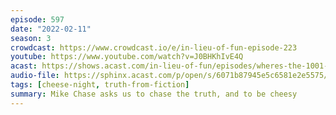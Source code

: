 ```yaml
---
episode: 597
date: "2022-02-11"
season: 3
crowdcast: https://www.crowdcast.io/e/in-lieu-of-fun-episode-223
youtube: https://www.youtube.com/watch?v=J0BHKhIvE4Q
acast: https://shows.acast.com/in-lieu-of-fun/episodes/wheres-the-1001-violation-mike-chase
audio-file: https://sphinx.acast.com/p/open/s/6071b87945e5c6581e2e5575/e/620808020f41fb0012e59571/media.mp3
tags: [cheese-night, truth-from-fiction]
summary: Mike Chase asks us to chase the truth, and to be cheesy
---
```

